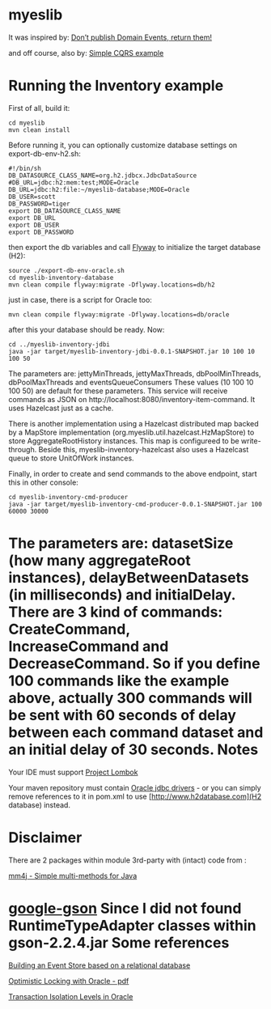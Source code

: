 myeslib
=======

It was inspired by: [Don’t publish Domain Events, return them!](http://www.jayway.com/2013/06/20/dont-publish-domain-events-return-them/)

and off course, also by: [Simple CQRS example](https://github.com/gregoryyoung/m-r)

Running the Inventory example
=============================
First of all, build it:
```
cd myeslib
mvn clean install
```
Before running it, you can optionally customize database settings on export-db-env-h2.sh: 
```
#!/bin/sh
DB_DATASOURCE_CLASS_NAME=org.h2.jdbcx.JdbcDataSource
#DB_URL=jdbc:h2:mem:test;MODE=Oracle
DB_URL=jdbc:h2:file:~/myeslib-database;MODE=Oracle
DB_USER=scott
DB_PASSWORD=tiger
export DB_DATASOURCE_CLASS_NAME
export DB_URL
export DB_USER
export DB_PASSWORD
```
then export the db variables and call [Flyway](http://flywaydb.org/) to initialize the target database (H2):
```
source ./export-db-env-oracle.sh
cd myeslib-inventory-database
mvn clean compile flyway:migrate -Dflyway.locations=db/h2
```
just in case, there is a script for Oracle too:
```
mvn clean compile flyway:migrate -Dflyway.locations=db/oracle
```
after this your database should be ready. Now:
```
cd ../myeslib-inventory-jdbi
java -jar target/myeslib-inventory-jdbi-0.0.1-SNAPSHOT.jar 10 100 10 100 50
```
The parameters are: jettyMinThreads, jettyMaxThreads, dbPoolMinThreads, dbPoolMaxThreads and eventsQueueConsumers
These values (10 100 10 100 50) are default for these parameters. This service will receive commands as JSON on http://localhost:8080/inventory-item-command. It uses Hazelcast just as a cache. 

There is another implementation using a Hazelcast distributed map backed by a MapStore implementation (org.myeslib.util.hazelcast.HzMapStore) to store AggregateRootHistory instances. This map is configureed to be write-through. Beside this, myeslib-inventory-hazelcast also uses a Hazelcast queue to store UnitOfWork instances.

Finally, in order to create and send commands to the above endpoint, start this in other console:
```
cd myeslib-inventory-cmd-producer
java -jar target/myeslib-inventory-cmd-producer-0.0.1-SNAPSHOT.jar 100 60000 30000
```
The parameters are: datasetSize (how many aggregateRoot instances), delayBetweenDatasets (in milliseconds) and initialDelay. There are 3 kind of commands: CreateCommand, IncreaseCommand and DecreaseCommand. So if you define 100 commands like the example above, actually 300 commands will be sent with 60 seconds of delay between each command dataset and an initial delay of 30 seconds. 
Notes
=====
Your IDE must support [Project Lombok](http://projectlombok.org/)

Your maven repository must contain [Oracle jdbc drivers](http://www.oracle.com/technetwork/database/features/jdbc/jdbc-drivers-12c-download-1958347.html) - or you can simply remove references to it in pom.xml to use [http://www.h2database.com](H2 database) instead.

Disclaimer
==========
There are 2 packages within module 3rd-party with (intact) code from :

[mm4j - Simple multi-methods for Java](http://gsd.di.uminho.pt/members/jop/mm4j)

[google-gson](https://code.google.com/p/google-gson) Since I did not found RuntimeTypeAdapter classes within gson-2.2.4.jar
Some references
===============
[Building an Event Store based on a relational database](http://cqrs.wordpress.com/documents/building-event-storage/)

[Optimistic Locking with Oracle - pdf](https://www.google.com/url?sa=t&rct=j&q=&esrc=s&source=web&cd=1&ved=0CCgQFjAA&url=http%3A%2F%2Fwww.orafaq.com%2Fpapers%2Flocking.pdf&ei=rusgU7fgI8aqkAfU0oHQCw&usg=AFQjCNHwIQtdeFyDPmKRd-LYChUtLf0XFw&sig2=aQD6hQbsKKP0yow7677ZtA&bvm=bv.62922401,d.eW0)

[Transaction Isolation Levels in Oracle](http://www.oracle.com/technetwork/issue-archive/2005/05-nov/o65asktom-082389.html)


